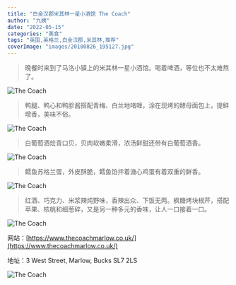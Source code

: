 ```yaml
---
title: "白金汉郡米其林一星小酒馆 The Coach"
author: "九姨"
date: "2022-05-15"
categories: "美食"
tags: "英国,英格兰,白金汉郡,米其林,推荐"
coverImage: "images/20180826_195127.jpg"
---
```


>晚餐时来到了马洛小镇上的米其林一星小酒馆。喝着啤酒，等位也不太难熬了。

![The Coach](images/20180826_184031.jpg)

>鸭腿、鸭心和鸭胗酱搭配青梅、白兰地啫喱，涂在现烤的酵母面包上，提鲜增香，美味不俗。

![The Coach](images/20180826_193408-e1537906735317.jpg)

>白葡萄酒烩青口贝，贝肉软嫩柔滑，浓汤鲜甜还带有白葡萄酒香。

![The Coach](images/20180826_193800-e1537906758713.jpg)

>鳕鱼苏格兰蛋，外皮酥脆，鳕鱼馅拌着溏心鸡蛋有着双重的鲜香。

![The Coach](images/20180826_194527-e1537906800631.jpg)

>红酒、巧克力、米浆辣炖野味，香辣出众、下饭无两。枫糖烤块根芹，搭配苹果、核桃和细葱碎，又是另一种多元的香味，让人一口接着一口。

![The Coach](images/20180826_195127.jpg)


网站：[https://www.thecoachmarlow.co.uk/](https://www.thecoachmarlow.co.uk/)

地址：3 West Street, Marlow, Bucks SL7 2LS

![The Coach](images/coach.jpg)
